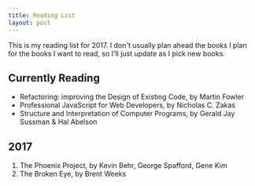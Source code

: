 ```yaml
---
title: Reading List
layout: post
---
```


This is my reading list for 2017. I don't usually plan ahead the books I plan for the books I want to read, 
so I'll just update as I pick new books. 

Currently Reading
-----------------

- Refactoring: improving the Design of Existing Code, by Martin Fowler
- Professional JavaScript for Web Developers, by Nicholas C. Zakas
- Structure and Interpretation of Computer Programs, by Gerald Jay Sussman & Hal Abelson

2017
-----------------
1. The Phoenix Project, by Kevin Behr, George Spafford, Gene Kim
2. The Broken Eye, by Brent Weeks
